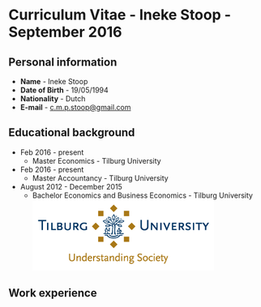 # Curriculum Vitae - Ineke Stoop - September 2016 

## Personal information
-  **Name** - Ineke Stoop
- **Date of Birth** - 19/05/1994
- **Nationality** - Dutch
- **E-mail** - c.m.p.stoop@gmail.com

## Educational background
- Feb 2016 - present 
  * Master Economics - Tilburg University
- Feb 2016 - present
  * Master Accountancy - Tilburg University
- August 2012 - December 2015
  * Bachelor Economics and Business Economics - Tilburg University 
![alt text](https://github.com/InekeStoop/assignments/blob/master/uvt%20logo.png)

## Work experience 
